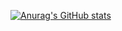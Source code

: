 [![Anurag's GitHub stats](https://github-readme-stats.vercel.app/api?username=OmarAlaraby)](https://github.com/anuraghazra/github-readme-stats)
